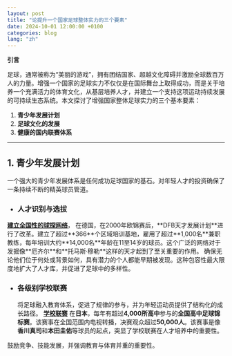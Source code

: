 ```yaml
---
layout: post
title: "论提升一个国家足球整体实力的三个要素"
date: 2024-10-01 12:00:00 +0100
categories: blog
lang: "zh"
---
```


**引言**

足球，通常被称为“美丽的游戏”，拥有团结国家、超越文化障碍并激励全球数百万人的力量。增强一个国家的足球实力不仅仅是在国际舞台上取得成功，而是关于培养一个充满活力的体育文化，从基层培养人才，并建立一个支持这项运动持续发展的可持续生态系统。本文探讨了增强国家整体足球实力的三个基本要素：

1. **青少年发展计划**
2. **足球文化的发展**
3. **健康的国内联赛体系**

---

## 1. 青少年发展计划

一个强大的青少年发展体系是任何成功足球国家的基石。对年轻人才的投资确保了一条持续不断的精英球员管道。

- ### **人才识别与选拔**
<span class="hover-text" tabindex="0" aria-describedby="tooltip1">
  <u><b>建立全国性的球探网络</b></u>，
  <span class="tooltip-content" role="tooltip" id="tooltip1">
  在德国，在2000年欧锦赛后，**DFB天才发展计划**进行了改革。建立了超过**366**个区域培训基地，雇用了超过**1,000名**兼职教练，每年培训大约**14,000名**年龄在11至14岁的球员。这个广泛的网络对于发掘像**厄齐尔**和**托马斯·穆勒**这样的天才起到了至关重要的作用。
  </span>
</span>
  确保无论他们位于何处或背景如何，具有潜力的个人都能早期被发现。这种包容性最大限度地扩大了人才库，并促进了足球中的多样性。

- ### **各级别学校联赛**

  将足球融入教育体系，促进了规律的参与，并为年轻运动员提供了结构化的成长路径。<span class="hover-text" tabindex="0" aria-describedby="tooltip1">
  <u><b>学校联赛</b></u>
  <span class="tooltip-content" role="tooltip" id="tooltip1">
  在**日本**，每年有超过**4,000所高中**参与的**全国高中足球锦标赛**。该赛事在全国范围内电视转播，决赛观众超过**50,000人**。该赛事是像**香川真司**和**本田圭佑**等球员的起点，突显了学校联赛在人才培养中的重要性。
  </span>
</span>
  鼓励竞争、技能发展，并强调教育与体育并重的重要性。